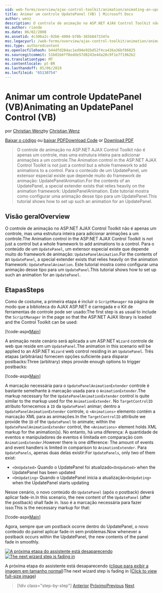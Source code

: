```yaml
---
uid: web-forms/overview/ajax-control-toolkit/animation/animating-an-updatepanel-control-vb
title: Animar um controle UpdatePanel (VB) | Microsoft Docs
author: wenz
description: O controle de animação no ASP.NET AJAX Control Toolkit não é apenas um controle, mas uma estrutura inteira para adicionar animações a um controle. Para o conteúdo de um...
ms.author: riande
ms.date: 06/02/2008
ms.assetid: 4c306a2c-92b6-4904-b70b-365b847334fe
msc.legacyurl: /web-forms/overview/ajax-control-toolkit/animation/animating-an-updatepanel-control-vb
msc.type: authoredcontent
ms.openlocfilehash: b44dfd284ac1ed94e92bd52f4ca426a36bf86825
ms.sourcegitcommit: 51b01b6ff8edde57d8243e4da28c9f1e7f1962b2
ms.translationtype: MT
ms.contentlocale: pt-BR
ms.lasthandoff: 05/06/2019
ms.locfileid: "65130754"
---
```

# <a name="animating-an-updatepanel-control-vb"></a><span data-ttu-id="f0b3b-104">Animar um controle UpdatePanel (VB)</span><span class="sxs-lookup"><span data-stu-id="f0b3b-104">Animating an UpdatePanel Control (VB)</span></span>

<span data-ttu-id="f0b3b-105">por [Christian Wenz](https://github.com/wenz)</span><span class="sxs-lookup"><span data-stu-id="f0b3b-105">by [Christian Wenz](https://github.com/wenz)</span></span>

<span data-ttu-id="f0b3b-106">[Baixar o código](http://download.microsoft.com/download/9/3/f/93f8daea-bebd-4821-833b-95205389c7d0/UpdatePanelAnimation1.vb.zip) ou [baixar PDF](http://download.microsoft.com/download/b/6/a/b6ae89ee-df69-4c87-9bfb-ad1eb2b23373/updatepanelanimation1VB.pdf)</span><span class="sxs-lookup"><span data-stu-id="f0b3b-106">[Download Code](http://download.microsoft.com/download/9/3/f/93f8daea-bebd-4821-833b-95205389c7d0/UpdatePanelAnimation1.vb.zip) or [Download PDF](http://download.microsoft.com/download/b/6/a/b6ae89ee-df69-4c87-9bfb-ad1eb2b23373/updatepanelanimation1VB.pdf)</span></span>

> <span data-ttu-id="f0b3b-107">O controle de animação no ASP.NET AJAX Control Toolkit não é apenas um controle, mas uma estrutura inteira para adicionar animações a um controle.</span><span class="sxs-lookup"><span data-stu-id="f0b3b-107">The Animation control in the ASP.NET AJAX Control Toolkit is not just a control but a whole framework to add animations to a control.</span></span> <span data-ttu-id="f0b3b-108">Para o conteúdo de um UpdatePanel, um extensor especial existe que depende muito do framework de animação: UpdatePanelAnimation.</span><span class="sxs-lookup"><span data-stu-id="f0b3b-108">For the contents of an UpdatePanel, a special extender exists that relies heavily on the animation framework: UpdatePanelAnimation.</span></span> <span data-ttu-id="f0b3b-109">Este tutorial mostra como configurar uma animação desse tipo para um UpdatePanel.</span><span class="sxs-lookup"><span data-stu-id="f0b3b-109">This tutorial shows how to set up such an animation for an UpdatePanel.</span></span>

## <a name="overview"></a><span data-ttu-id="f0b3b-110">Visão geral</span><span class="sxs-lookup"><span data-stu-id="f0b3b-110">Overview</span></span>

<span data-ttu-id="f0b3b-111">O controle de animação no ASP.NET AJAX Control Toolkit não é apenas um controle, mas uma estrutura inteira para adicionar animações a um controle.</span><span class="sxs-lookup"><span data-stu-id="f0b3b-111">The Animation control in the ASP.NET AJAX Control Toolkit is not just a control but a whole framework to add animations to a control.</span></span> <span data-ttu-id="f0b3b-112">Para o conteúdo de um `UpdatePanel`, um extensor especial existe que depende muito do framework de animação: `UpdatePanelAnimation`.</span><span class="sxs-lookup"><span data-stu-id="f0b3b-112">For the contents of an `UpdatePanel`, a special extender exists that relies heavily on the animation framework: `UpdatePanelAnimation`.</span></span> <span data-ttu-id="f0b3b-113">Este tutorial mostra como configurar uma animação desse tipo para um `UpdatePanel`.</span><span class="sxs-lookup"><span data-stu-id="f0b3b-113">This tutorial shows how to set up such an animation for an `UpdatePanel`.</span></span>

## <a name="steps"></a><span data-ttu-id="f0b3b-114">Etapas</span><span class="sxs-lookup"><span data-stu-id="f0b3b-114">Steps</span></span>

<span data-ttu-id="f0b3b-115">Como de costume, a primeira etapa é incluir o `ScriptManager` na página de modo que a biblioteca do AJAX ASP.NET é carregada e o Kit de ferramentas de controle pode ser usado:</span><span class="sxs-lookup"><span data-stu-id="f0b3b-115">The first step is as usual to include the `ScriptManager` in the page so that the ASP.NET AJAX library is loaded and the Control Toolkit can be used:</span></span>

[!code-aspx[Main](animating-an-updatepanel-control-vb/samples/sample1.aspx)]

<span data-ttu-id="f0b3b-116">A animação neste cenário será aplicada a um ASP.NET `Wizard` controle de web que reside em um `UpdatePanel`.</span><span class="sxs-lookup"><span data-stu-id="f0b3b-116">The animation in this scenario will be applied to an ASP.NET `Wizard` web control residing in an `UpdatePanel`.</span></span> <span data-ttu-id="f0b3b-117">Três etapas (arbitrárias) fornecem opções suficiente para disparar postbacks:</span><span class="sxs-lookup"><span data-stu-id="f0b3b-117">Three (arbitrary) steps provide enough options to trigger postbacks:</span></span>

[!code-aspx[Main](animating-an-updatepanel-control-vb/samples/sample2.aspx)]

<span data-ttu-id="f0b3b-118">A marcação necessária para o `UpdatePanelAnimationExtender` controle é bastante semelhante à marcação usada para o `AnimationExtender`.</span><span class="sxs-lookup"><span data-stu-id="f0b3b-118">The markup necessary for the `UpdatePanelAnimationExtender` control is quite similar to the markup used for the `AnimationExtender`.</span></span> <span data-ttu-id="f0b3b-119">No `TargetControlID` atributo fornecemos a `ID` da `UpdatePanel` animar; dentro a `UpdatePanelAnimationExtender` controle, o `<Animations>` elemento contém a marcação XML para as animações.</span><span class="sxs-lookup"><span data-stu-id="f0b3b-119">In the `TargetControlID` attribute we provide the `ID` of the `UpdatePanel` to animate; within the `UpdatePanelAnimationExtender` control, the `<Animations>` element holds XML markup for the animation(s).</span></span> <span data-ttu-id="f0b3b-120">No entanto, há uma diferença: A quantidade de eventos e manipuladores de eventos é limitada em comparação com `AnimationExtender`.</span><span class="sxs-lookup"><span data-stu-id="f0b3b-120">However there is one difference: The amount of events and event handlers is limited in comparison to `AnimationExtender`.</span></span> <span data-ttu-id="f0b3b-121">Para `UpdatePanels`, apenas duas delas existir:</span><span class="sxs-lookup"><span data-stu-id="f0b3b-121">For `UpdatePanels`, only two of them exist:</span></span>

- <span data-ttu-id="f0b3b-122">`<OnUpdated>` Quando o UpdatePanel foi atualizado</span><span class="sxs-lookup"><span data-stu-id="f0b3b-122">`<OnUpdated>` when the UpdatePanel has been updated</span></span>
- <span data-ttu-id="f0b3b-123">`<OnUpdating>` Quando o UpdatePanel inicia a atualização</span><span class="sxs-lookup"><span data-stu-id="f0b3b-123">`<OnUpdating>` when the UpdatePanel starts updating</span></span>

<span data-ttu-id="f0b3b-124">Nesse cenário, o novo conteúdo do `UpdatePanel` (após o postback) deverá aplicar fade-in.</span><span class="sxs-lookup"><span data-stu-id="f0b3b-124">In this scenario, the new content of the `UpdatePanel` (after the postback) shall fade in.</span></span> <span data-ttu-id="f0b3b-125">Isso é a marcação necessária para fazer isso:</span><span class="sxs-lookup"><span data-stu-id="f0b3b-125">This is the necessary markup for that:</span></span>

[!code-aspx[Main](animating-an-updatepanel-control-vb/samples/sample3.aspx)]

<span data-ttu-id="f0b3b-126">Agora, sempre que um postback ocorre dentro do UpdatePanel, o novo conteúdo do painel aplicar fade-in sem problemas.</span><span class="sxs-lookup"><span data-stu-id="f0b3b-126">Now whenever a postback occurs within the UpdatePanel, the new contents of the panel fade in smoothly.</span></span>

<span data-ttu-id="f0b3b-127">[![A próxima etapa do assistente está desaparecendo](animating-an-updatepanel-control-vb/_static/image2.png)](animating-an-updatepanel-control-vb/_static/image1.png)</span><span class="sxs-lookup"><span data-stu-id="f0b3b-127">[![The next wizard step is fading in](animating-an-updatepanel-control-vb/_static/image2.png)](animating-an-updatepanel-control-vb/_static/image1.png)</span></span>

<span data-ttu-id="f0b3b-128">A próxima etapa do assistente está desaparecendo ([clique para exibir a imagem em tamanho normal](animating-an-updatepanel-control-vb/_static/image3.png))</span><span class="sxs-lookup"><span data-stu-id="f0b3b-128">The next wizard step is fading in ([Click to view full-size image](animating-an-updatepanel-control-vb/_static/image3.png))</span></span>

> [!div class="step-by-step"]
> <span data-ttu-id="f0b3b-129">[Anterior](changing-an-animation-using-client-side-code-vb.md)
> [Próximo](dynamically-controlling-updatepanel-animations-vb.md)</span><span class="sxs-lookup"><span data-stu-id="f0b3b-129">[Previous](changing-an-animation-using-client-side-code-vb.md)
[Next](dynamically-controlling-updatepanel-animations-vb.md)</span></span>
